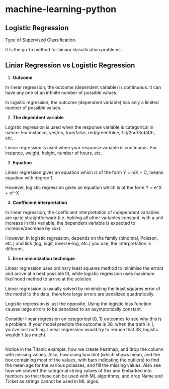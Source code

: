 # machine-learning-python

## Logistic Regression

Type of Supervised Classification.

It is the go-to method for binary classification problems.

## Liniar Regression vs Logistic Regression


1. **Outcome**

In linear regression, the outcome (dependent variable) is continuous. It can have any one of an infinite number of possible values.

In logistic regression, the outcome (dependent variable) has only a limited number of possible values.

2. **The dependent variable**

Logistic regression is used when the response variable is categorical in nature. For instance, yes/no, true/false, red/green/blue, 1st/2nd/3rd/4th, etc.

Linear regression is used when your response variable is continuous. For instance, weight, height, number of hours, etc.

3. **Equation**

Linear regression gives an equation which is of the form Y = mX + C, means equation with degree 1.

However, logistic regression gives an equation which is of the form Y = e^X + e^-X

4. **Coefficient interpretation**

In linear regression, the coefficient interpretation of independent variables are quite straightforward (i.e. holding all other variables constant, with a unit increase in this variable, the dependent variable is expected to increase/decrease by xxx).

However, in logistic regression, depends on the family (binomial, Poisson, etc.) and link (log, logit, inverse-log, etc.) you use, the interpretation is different.

5. **Error minimization technique**

Linear regression uses ordinary least squares method to minimise the errors and arrive at a best possible fit, while logistic regression uses maximum likelihood method to arrive at the solution.

Linear regression is usually solved by minimizing the least squares error of the model to the data, therefore large errors are penalized quadratically.

Logistic regression is just the opposite. Using the logistic loss function causes large errors to be penalized to an asymptotically constant.

Consider linear regression on categorical {0, 1} outcomes to see why this is a problem. If your model predicts the outcome is 38, when the truth is 1, you've lost nothing. Linear regression would try to reduce that 38, logistic wouldn't (as much)

-------------

Notice in the Titanic example, how we create heatmap, and drop the column with missing values. Also, how using box blot (which shows mean, and the box containing most of the values, with bars indicating the outliers) to find the mean age for the various pclasses, and fill the missing values. Also see how we convert the categorial striing values of Sex and Embarked into numbers so that these can be used with ML algorithms, and drop Name and Ticket as strings cannot be used in ML algos.